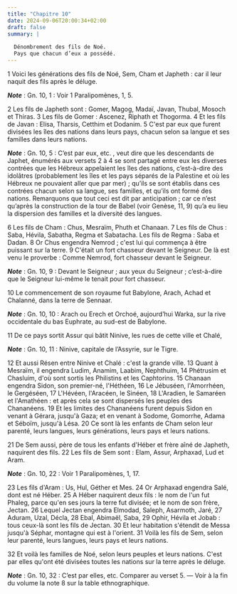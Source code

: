 ```yaml
---
title: "Chapitre 10"
date: 2024-09-06T20:00:34+02:00
draft: false
summary: |
  
  Dénombrement des fils de Noé.
  Pays que chacun d’eux a possédé.
---
```



1 Voici les générations des fils de Noé, Sem, Cham et Japheth : car il leur naquit des fils après le déluge.

***Note*** :  Gn. 10, 1 : Voir 1 Paralipomènes, 1, 5.


2 Les fils de Japheth sont : Gomer, Magog, Madaï, Javan, Thubal, Mosoch et Thiras. 3 Les fils de Gomer : Ascenez, Riphath et Thogorma. 4 Et les fils de Javan : Elisa, Tharsis, Cetthim et Dodanim. 5 C'est par eux que furent divisées les îles des nations dans leurs pays, chacun selon sa langue et ses familles dans leurs nations.

***Note*** :  Gn. 10, 5 : C’est par eux, etc. , veut dire que les descendants de Japhet, énumérés aux versets 2 à 4 se sont partagé entre eux les diverses contrées que les Hébreux appelaient les îles des nations, c’est-à-dire des idolâtres (probablement les îles et les pays séparés de la Palestine et où les Hébreux ne pouvaient aller que par mer) ; qu’ils se sont établis dans ces contrées chacun selon sa langue, ses familles, et qu’ils ont formé des nations. Remarquons que tout ceci est dit par anticipation ; car ce n’est qu’après la construction de la tour de Babel (voir Genèse, 11, 9) qu’a eu lieu la dispersion des familles et la diversité des langues.


6 Les fils de Cham : Chus, Mesraïm, Phuth et Chanaan. 7 Les fils de Chus : Saba, Hévila, Sabatha, Regma et Sabatacha. Les fils de Regma : Saba et Dadan. 8 Or Chus engendra Nemrod ; c'est lui qui commença à être puissant sur la terre. 9 C'était un fort chasseur devant le Seigneur. De là est venu le proverbe : Comme Nemrod, fort chasseur devant le Seigneur.

***Note*** :  Gn. 10, 9 : Devant le Seigneur ; aux yeux du Seigneur ; c’est-à-dire que le Seigneur lui-même le tenait pour fort chasseur.

10 Le commencement de son royaume fut Babylone, Arach, Achad et Chalanné, dans la terre de Sennaar.

***Note*** :  Gn. 10, 10 : Arach ou Erech et Orchoé, aujourd’hui Warka, sur la rive occidentale du bas Euphrate, au sud-est de Babylone.

11 De ce pays sortit Assur qui bâtit Ninive, les rues de cette ville et Chalé,

***Note*** :  Gn. 10, 11 : Ninive, capitale de l’Assyrie, sur le Tigre.

12 Et aussi Résen entre Ninive et Chalé : c'est la grande ville. 13 Quant à Mesraïm, il engendra Ludim, Anamim, Laabim, Nephthuim, 14 Phétrusim et Chasluim, d'où sont sortis les Philistins et les Caphtorins. 15 Chanaan engendra Sidon, son premier-né, l'Héthéen, 16 Le Jébuséen, l'Amorrhéen, le Gergéséen, 17 L'Hévéen, l'Aracéen, le Sinéen, 18 L'Aradien, le Samaréen et l'Amathéen : et après cela se sont dispersés les peuples des Chananéens. 19 Et les limites des Chananéens furent depuis Sidon en venant à Gérara, jusqu'à Gaza; et en venant à Sodome, Gomorrhe, Adama et Séboïm, jusqu'à Lésa. 20 Ce sont là les enfants de Cham selon leur parenté, leurs langues, leurs générations, leurs pays et leurs nations.


21 De Sem aussi, père de tous les enfants d'Héber et frère aîné de Japheth, naquirent des fils. 22 Les fils de Sem sont : Elam, Assur, Arphaxad, Lud et Aram.

***Note*** :  Gn. 10, 22 : Voir 1 Paralipomènes, 1, 17.

23 Les fils d'Aram : Us, Hul, Géther et Mes. 24 Or Arphaxad engendra Salé, dont est né Héber. 25 A Héber naquirent deux fils : le nom de l'un fut Phaleg, parce qu'en ses jours la terre fut divisée; et le nom de son frère, Jectan. 26 Lequel Jectan engendra Elmodad, Saleph, Asarmoth, Jaré, 27 Aduram, Uzal, Décla, 28 Ebal, Abimaël, Saba, 29 Ophir, Hévila et Jobab : tous ceux-là sont les fils de Jectan. 30 Et leur habitation s'étendit de Messa jusqu'à Séphar, montagne qui est à l'orient. 31 Voilà les fils de Sem, selon leur parenté, leurs langues, leurs pays et leurs nations.


32 Et voilà les familles de Noé, selon leurs peuples et leurs nations. C'est par elles qu'ont été divisées toutes les nations sur la terre après le déluge.

***Note*** :  Gn. 10, 32 : C’est par elles, etc. Comparer au verset 5. ― Voir à la fin du volume la note 8 sur la table ethnographique.

